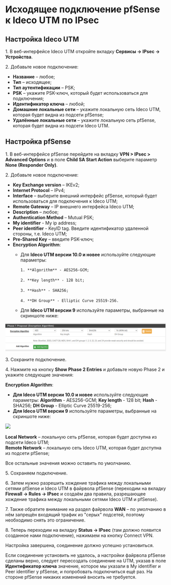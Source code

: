# Исходящее подключение pfSense к Ideco UTM по IPsec

## Настройка Ideco UTM

1\. В веб-интерфейсе Ideco UTM откройте вкладку **Сервисы -> IPsec -> Устройства**.

2\. Добавьте новое подключение:

* **Название** – любое;
* **Тип** – исходящее;
* **Тип аутентификации** – PSK;
* **PSK** – укажите PSK-ключ, который будет использоваться для подключения;
* **Идентификатор ключа** – любой;
* **Домашние локальные сети** – укажите локальную сеть Ideco UTM, которая будет видна из подсети pfSense;
* **Удалённые локальные сети** – укажите локальную сеть pfSense, которая будет видна из подсети Ideco UTM.

## Настройка pfSense

1\. В веб-интерфейсе pfSense перейдите на вкладку **VPN > IPsec > Advanced Options** и в поле **Child SA Start Action** выберите параметр **None (Responder Only)**.

2\. Добавьте новое подключение:

* **Key Exchange version** – IKEv2;
* **Internet Protocol** – IPv4;
* **Interface** – выберите внешний интерфейс pfSense, который будет использоваться для подключения к Ideco UTM;
* **Remote Gateway** – IP внешнего интерфейса Ideco UTM;
* **Description** – любое;
* **Authentication Method** – Mutual PSK;
* **My identifier** - My ip address;
* **Peer identifier** - KeyID tag. Введите идентификатор удаленной стороны, т.е. Ideco UTM;
* **Pre-Shared Key** – введите PSK-ключ;
* **Encryption Algorithm**:
  *   Для **Ideco UTM версии 10.0 и новее** используйте следующие параметры:

      ```
      1. **Algorithm** - AES256-GCM;

      2. **Key length** - 128 bit;

      3. **Hash** - SHA256;

      4. **DH Group** - Elliptic Curve 25519-256.
      ```
  * Для **Ideco UTM версии 9** используйте параметры, выбранные на скриншоте ниже:

![](../../../../.gitbook/assets/aes(v9).png)

3\. Сохраните подключение.

4\. Нажмите на кнопку **Show Phase 2 Entries** и добавьте новую Phase 2 и укажите следующие значения:

**Encryption Algorithm**:

* **Для Ideco UTM версии 10.0 и новее** используйте следующие параметры: **Algorithm** - AES256-GCM; **Key length** - 128 bit; **Hash** - SHA256; **DH Group** - Elliptic Curve 25519-256;
* **Для Ideco UTM версии 9** используйте параметры, выбранные на скриншоте ниже:

![](../../../../.gitbook/assets/esp\(v9\).png)

**Local Network** – локальную сеть pfSense, которая будет доступна из подсети Ideco UTM;\
**Remote Network** – локальную сеть Ideco UTM, которая будет доступна из подсети pfSense;

Все остальные значения можно оставить по умолчанию.

5\. Сохраняем подключение.

6\. Затем нужно разрешить хождение трафика между локальными сетями pfSense и Ideco UTM в файрвола pfSense (переходим на вкладку **Firewall -> Rules -> IPsec** и создаём два правила, разрешающее хождение трафика между локальными сетями Ideco UTM и pfSense).

7\. Также обратите внимание на раздел файрвола **WAN** – по умолчанию в нём запрещён входящий трафик из "серых" подсетей, поэтому необходимо снять это ограничение.

8\. Теперь переходим на вкладку **Status -> IPsec** (там должно появится созданное нами подключение), нажимаем на кнопку Connect VPN.

Настройка завершена, соединение должно успешно установиться.

Если соединение установить не удалось, а настройки файрвола pfSense сделаны верно, следует пересоздать соединение на UTM, указав в поле **Идентификатор ключа** значение, которое мы указали в My identifier и Peer identifier у pfSense, и попробовать подключиться ещё раз. На стороне pfSense никаких изменений вносить не требуется.

